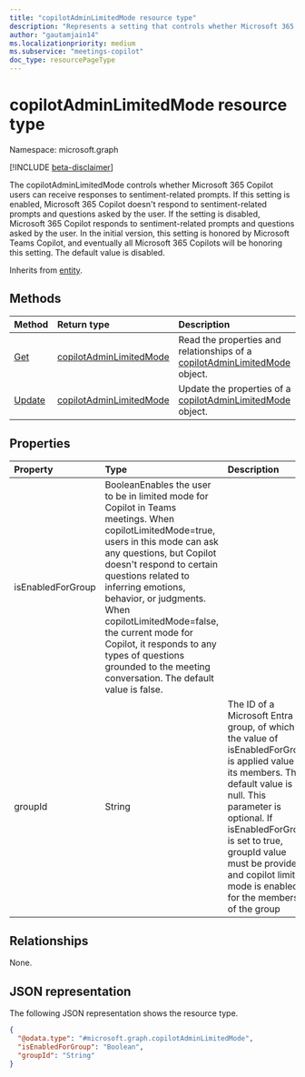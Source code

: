 ```yaml
---
title: "copilotAdminLimitedMode resource type"
description: "Represents a setting that controls whether Microsoft 365 Copilot users can receive responses to sentiment-related prompts."
author: "gautamjain14"
ms.localizationpriority: medium
ms.subservice: "meetings-copilot"
doc_type: resourcePageType
---
```


# copilotAdminLimitedMode resource type

Namespace: microsoft.graph

[!INCLUDE [beta-disclaimer](../../includes/beta-disclaimer.md)]

The copilotAdminLimitedMode controls whether Microsoft 365 Copilot users can receive responses to sentiment-related prompts. If this setting is enabled, Microsoft 365 Copilot doesn't respond to sentiment-related prompts and questions asked by the user. If the setting is disabled, Microsoft 365 Copilot responds to sentiment-related prompts and questions asked by the user. In the initial version, this setting is honored by Microsoft Teams Copilot, and eventually all Microsoft 365 Copilots will be honoring this setting. The default value is disabled.

Inherits from [entity](../resources/entity.md).

## Methods
|Method|Return type|Description|
|:---|:---|:---|
|[Get](../api/copilotadminlimitedmode-get.md)|[copilotAdminLimitedMode](../resources/copilotadminlimitedmode.md)|Read the properties and relationships of a [copilotAdminLimitedMode](../resources/copilotadminlimitedmode.md) object.|
|[Update](../api/copilotadminlimitedmode-update.md)|[copilotAdminLimitedMode](../resources/copilotadminlimitedmode.md)|Update the properties of a [copilotAdminLimitedMode](../resources/copilotadminlimitedmode.md) object.|

## Properties
|Property|Type|Description|
|:---|:---|:---|
|isEnabledForGroup|BooleanEnables the user to be in limited mode for Copilot in Teams meetings. When copilotLimitedMode=true, users in this mode can ask any questions, but Copilot doesn't respond to certain questions related to inferring emotions, behavior, or judgments. When copilotLimitedMode=false, the current mode for Copilot, it responds to any types of questions grounded to the meeting conversation. The default value is false.|
|groupId|String|The ID of a Microsoft Entra group, of which the value of isEnabledForGroup is applied value for its members. The default value is null. This parameter is optional. If isEnabledForGroup is set to true, groupId value must be provided and copilot limited mode is enabled for the members of the group|

## Relationships
None.

## JSON representation
The following JSON representation shows the resource type.
<!-- {
  "blockType": "resource",
  "keyProperty": "id",
  "@odata.type": "microsoft.graph.copilotAdminLimitedMode",
  "baseType": "microsoft.graph.entity",
  "openType": false
}
-->
``` json
{
  "@odata.type": "#microsoft.graph.copilotAdminLimitedMode",
  "isEnabledForGroup": "Boolean",
  "groupId": "String"
}
```

